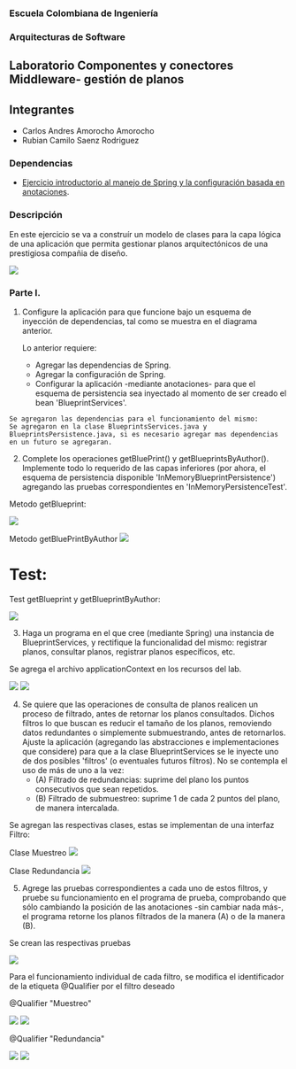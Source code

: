 ### Escuela Colombiana de Ingeniería

### Arquitecturas de Software
## Laboratorio Componentes y conectores  Middleware- gestión de planos

## Integrantes 
* Carlos Andres Amorocho Amorocho
* Rubian Camilo Saenz Rodriguez

### Dependencias
* [Ejercicio introductorio al manejo de Spring y la configuración basada en anotaciones](https://github.com/ARSW-ECI-beta/DIP_DI-SPRING_JAVA-GRAMMAR_CHECKER).

### Descripción
En este ejercicio se va a construír un modelo de clases para la capa lógica de una aplicación que permita gestionar planos arquitectónicos de una prestigiosa compañia de diseño. 

![](img/ClassDiagram1.png)

### Parte I.

1. Configure la aplicación para que funcione bajo un esquema de inyección de dependencias, tal como se muestra en el diagrama anterior.


	Lo anterior requiere:

	* Agregar las dependencias de Spring.
	* Agregar la configuración de Spring.
	* Configurar la aplicación -mediante anotaciones- para que el esquema de persistencia sea inyectado al momento de ser creado el bean 'BlueprintServices'.

```
Se agregaron las dependencias para el funcionamiento del mismo:
Se agregaron en la clase BlueprintsServices.java y BlueprintsPersistence.java, si es necesario agregar mas dependencias en un futuro se agregaran.
```

2. Complete los operaciones getBluePrint() y getBlueprintsByAuthor(). Implemente todo lo requerido de las capas inferiores (por ahora, el esquema de persistencia disponible 'InMemoryBlueprintPersistence') agregando las pruebas correspondientes en 'InMemoryPersistenceTest'.

Metodo getBlueprint:

<img src="https://github.com/camilosaenz/ARSW-LABORATORIO4/blob/master/img/getBlueprint.PNG?raw=true">

Metodo getBluePrintByAuthor
<img src="https://github.com/camilosaenz/ARSW-LABORATORIO4/blob/master/img/getBlueprintByAuthor.PNG?raw=true">

# Test:

Test getBlueprint y getBlueprintByAuthor:

<img src="https://github.com/camilosaenz/ARSW-LABORATORIO4/blob/master/img/Test1.PNG?raw=true">

3. Haga un programa en el que cree (mediante Spring) una instancia de BlueprintServices, y rectifique la funcionalidad del mismo: registrar planos, consultar planos, registrar planos específicos, etc.

Se agrega el archivo applicationContext en los recursos del lab.

<img src="https://github.com/camilosaenz/ARSW-LABORATORIO4/blob/master/img/applicationContext.PNG?raw=true">

<img src="https://github.com/camilosaenz/ARSW-LABORATORIO4/blob/master/img/puntoTres.PNG?raw=true">

4. Se quiere que las operaciones de consulta de planos realicen un proceso de filtrado, antes de retornar los planos consultados. Dichos filtros lo que buscan es reducir el tamaño de los planos, removiendo datos redundantes o simplemente submuestrando, antes de retornarlos. Ajuste la aplicación (agregando las abstracciones e implementaciones que considere) para que a la clase BlueprintServices se le inyecte uno de dos posibles 'filtros' (o eventuales futuros filtros). No se contempla el uso de más de uno a la vez:
	* (A) Filtrado de redundancias: suprime del plano los puntos consecutivos que sean repetidos.
	* (B) Filtrado de submuestreo: suprime 1 de cada 2 puntos del plano, de manera intercalada.

Se agregan las respectivas clases, estas se implementan de una interfaz Filtro:

Clase Muestreo
<img src="https://github.com/camilosaenz/ARSW-LABORATORIO4/blob/master/img/classMuestreo.PNG?raw=true">

Clase Redundancia
<img src="https://github.com/camilosaenz/ARSW-LABORATORIO4/blob/master/img/classRedundancia.PNG?raw=true">

5. Agrege las pruebas correspondientes a cada uno de estos filtros, y pruebe su funcionamiento en el programa de prueba, comprobando que sólo cambiando la posición de las anotaciones -sin cambiar nada más-, el programa retorne los planos filtrados de la manera (A) o de la manera (B). 

Se crean las respectivas pruebas

<img src="https://github.com/camilosaenz/ARSW-LABORATORIO4/blob/master/img/Test2.PNG?raw=true">

Para el funcionamiento individual de cada filtro, se modifica el identificador de la etiqueta @Qualifier por el filtro deseado

@Qualifier "Muestreo"

<img src="https://github.com/camilosaenz/ARSW-LABORATORIO4/blob/master/img/Qualifier-Muestreo.PNG?raw=true">
<img src="https://github.com/camilosaenz/ARSW-LABORATORIO4/blob/master/img/TestMuestreo.PNG?raw=true">

@Qualifier "Redundancia"

<img src="https://github.com/camilosaenz/ARSW-LABORATORIO4/blob/master/img/Qualifier-Redundancia.PNG?raw=true">
<img src="https://github.com/camilosaenz/ARSW-LABORATORIO4/blob/master/img/TestRedundancia.PNG?raw=true">
